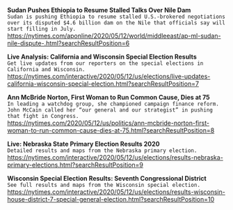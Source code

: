 **Sudan Pushes Ethiopia to Resume Stalled Talks Over Nile Dam**\
`Sudan is pushing Ethiopia to resume stalled U.S.-brokered negotiations over its disputed $4.6 billion dam on the Nile that officials say will start filling in July.`\
https://nytimes.com/aponline/2020/05/12/world/middleeast/ap-ml-sudan-nile-dispute-.html?searchResultPosition=6

**Live Analysis: California and Wisconsin Special Election Results**\
`Get live updates from our reporters on the special elections in California and Wisconsin.`\
https://nytimes.com/interactive/2020/05/12/us/elections/live-updates-california-wisconsin-special-election.html?searchResultPosition=7

**Ann McBride Norton, First Woman to Run Common Cause, Dies at 75**\
`In leading a watchdog group, she championed campaign finance reform. John McCain called her “our general and our strategist” in pushing that fight in Congress.`\
https://nytimes.com/2020/05/12/us/politics/ann-mcbride-norton-first-woman-to-run-common-cause-dies-at-75.html?searchResultPosition=8

**Live: Nebraska State Primary Election Results 2020**\
`Detailed results and maps from the Nebraska primary election.`\
https://nytimes.com/interactive/2020/05/12/us/elections/results-nebraska-primary-elections.html?searchResultPosition=9

**Wisconsin Special Election Results: Seventh Congressional District**\
`See full results and maps from the Wisconsin special election.`\
https://nytimes.com/interactive/2020/05/12/us/elections/results-wisconsin-house-district-7-special-general-election.html?searchResultPosition=10

